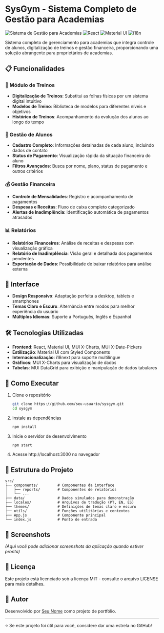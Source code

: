 # SysGym - Sistema Completo de Gestão para Academias

![Sistema de Gestão para Academias](https://img.shields.io/badge/Projeto-Portfólio-blue)
![React](https://img.shields.io/badge/React-v18.2-61DAFB?logo=react)
![Material UI](https://img.shields.io/badge/Material_UI-v5.14-0081CB?logo=material-ui)
![i18n](https://img.shields.io/badge/i18next-Multilíngue-yellow)

Sistema completo de gerenciamento para academias que integra controle de alunos, digitalização de treinos e gestão financeira, proporcionando uma solução abrangente para proprietários de academias.

## 📋 Funcionalidades

### 💪 Módulo de Treinos

- **Digitalização de Treinos**: Substitui as folhas físicas por um sistema digital intuitivo
- **Modelos de Treino**: Biblioteca de modelos para diferentes níveis e objetivos
- **Histórico de Treinos**: Acompanhamento da evolução dos alunos ao longo do tempo

### 👥 Gestão de Alunos

- **Cadastro Completo**: Informações detalhadas de cada aluno, incluindo dados de contato
- **Status de Pagamento**: Visualização rápida da situação financeira do aluno
- **Filtros Avançados**: Busca por nome, plano, status de pagamento e outros critérios

### 💰 Gestão Financeira

- **Controle de Mensalidades**: Registro e acompanhamento de pagamentos
- **Despesas e Receitas**: Fluxo de caixa completo categorizado
- **Alertas de Inadimplência**: Identificação automática de pagamentos atrasados

### 📊 Relatórios

- **Relatórios Financeiros**: Análise de receitas e despesas com visualização gráfica
- **Relatório de Inadimplência**: Visão geral e detalhada dos pagamentos pendentes
- **Exportação de Dados**: Possibilidade de baixar relatórios para análise externa

## 🎨 Interface

- **Design Responsivo**: Adaptação perfeita a desktop, tablets e smartphones
- **Temas Claro e Escuro**: Alternância entre modos para melhor experiência do usuário
- **Múltiplos Idiomas**: Suporte a Português, Inglês e Espanhol

## 🛠️ Tecnologias Utilizadas

- **Frontend**: React, Material UI, MUI X-Charts, MUI X-Date-Pickers
- **Estilização**: Material UI com Styled Components
- **Internacionalização**: i18next para suporte multilíngue
- **Gráficos**: MUI X-Charts para visualização de dados
- **Tabelas**: MUI DataGrid para exibição e manipulação de dados tabulares

## 🚀 Como Executar

1. Clone o repositório

   ```bash
   git clone https://github.com/seu-usuario/sysgym.git
   cd sysgym
   ```

2. Instale as dependências

   ```bash
   npm install
   ```

3. Inicie o servidor de desenvolvimento

   ```bash
   npm start
   ```

4. Acesse http://localhost:3000 no navegador

## 📂 Estrutura do Projeto

```
src/
├── components/         # Componentes da interface
│   ├── reports/        # Componentes de relatórios
│   └── ...
├── data/               # Dados simulados para demonstração
├── locales/            # Arquivos de tradução (PT, EN, ES)
├── themes/             # Definições de temas claro e escuro
├── utils/              # Funções utilitárias e contextos
├── App.js              # Componente principal
└── index.js            # Ponto de entrada
```

## 📱 Screenshots

_(Aqui você pode adicionar screenshots da aplicação quando estiver pronta)_

## 📄 Licença

Este projeto está licenciado sob a licença MIT - consulte o arquivo LICENSE para mais detalhes.

## 👤 Autor

Desenvolvido por [Seu Nome](https://github.com/seu-usuario) como projeto de portfólio.

---

⭐️ Se este projeto foi útil para você, considere dar uma estrela no GitHub!
